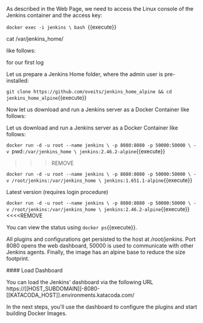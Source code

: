As described in the Web Page, we need to access the Linux console of the Jenkins container and the access key:


`docker exec -i jenkins \
    bash `{{execute}}

cat /var/jenkins_home/
    
 like follows:


for our first log

Let us prepare a Jenkins Home folder, where the admin user is pre-installed:

`git clone https://github.com/oveits/jenkins_home_alpine && cd jenkins_home_alpine`{{execute}}

Now let us download and run a Jenkins server as a Docker Container like follows:

Let us download and run a Jenkins server as a Docker Container like follows:

`docker run -d -u root --name jenkins \
    -p 8080:8080 -p 50000:50000 \
    -v `pwd`:/var/jenkins_home \
    jenkins:2.46.2-alpine`{{execute}}
    
>>>REMOVE    

`docker run -d -u root --name jenkins \
    -p 8080:8080 -p 50000:50000 \
    -v /root/jenkins:/var/jenkins_home \
    jenkins:1.651.1-alpine`{{execute}}
    
Latest version (requires login procedure)

`docker run -d -u root --name jenkins \
    -p 8080:8080 -p 50000:50000 \
    -v /root/jenkins:/var/jenkins_home \
    jenkins:2.46.2-alpine`{{execute}}
<<<<REMOVE

You can view the status using `docker ps`{{execute}}.

All plugins and configurations get persisted to the host at _/root/jenkins_. Port 8080 opens the web dashboard, 50000 is used to communicate with other Jenkins agents. Finally, the image has an alpine base to reduce the size footprint.

#### Load Dashboard

You can load the Jenkins' dashboard via the following URL https://[[HOST_SUBDOMAIN]]-8080-[[KATACODA_HOST]].environments.katacoda.com/

In the next steps, you'll use the dashboard to configure the plugins and start building Docker Images.

